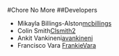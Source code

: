 #Chore No More
##Developers

* Mikayla Billings-Alston[mcbillings](github.com/mcbilling)
* Colin Smith[Clsmith2](github.com/clsmith2)
* Ankit Vankineni[avankineni](github.com/avankineni)
* Francisco Vara [FrankieVara](github.com/FrankieVara)